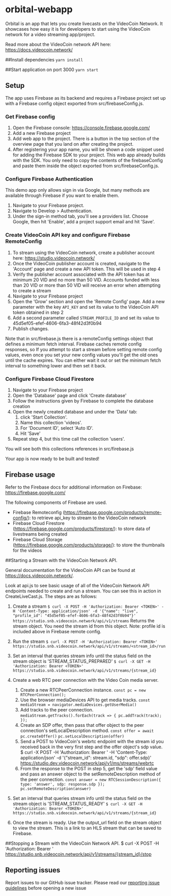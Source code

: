 # orbital-webapp

Orbital is an app that lets you create livecasts on the VideoCoin Network. It showcases how easy it is for developers to start using the VideoCoin network for a video streaming app/project.

Read more about the VideoCoin network API here: https://docs.videocoin.network/

##Install dependencies
`yarn install`

##Start application on port 3000
`yarn start`
  
## Setup
The app uses Firebase as its backend and requires a Firebase project set up with a Firebase config object exported from src/firebaseConfig.js.

### Get Firebase config 
1. Open the Firebase console: https://console.firebase.google.com/
2. Add a new Firebase project
3. Add web app to the project. There is a button in the top section of the overview page that you land on after creating the project.
4. After registering your app name, you will be shown a code snippet used for adding the Firebase SDK to your project. This web app already builds with the SDK.
You only need to copy the contents of the firebaseConfig and paste them inside the object exported from src/firebaseConfig.js.

### Configure Firebase Authentication

This demo app only allows sign in via Google, but many methods are available through Firebase if you want to enable them.

1. Navigate to your Firebase project.
2. Navigate to Develop > Authentication.
3. Under the sign-in method tab, you'll see a providers list. Choose Google, then hit 'Enable', add a project support email and hit 'Save'.

### Create VideoCoin API key and configure Firebase RemoteConfig
1. To stream using the VideoCoin network, create a publisher account here: https://studio.videocoin.network/
2. Once the VideoCoin publisher account is created, navigate to the 'Account' page and create a new API token. This will be used in step 4
3. Verify the publisher account associated with the API token has at minimum 20 VID and no more than 50 VID. Accounts funded with less than 20 VID or more than 50 VID will receive an error when attempting to create a stream
4. Navigate to your Firebase project
5. Open the 'Grow' section and open the 'Remote Config' page. Add a new parameter with the key `API_KEY` and set its value to the VideoCoin API token obtained in step 2 
6. Add a second parameter called `STREAM_PROFILE_ID` and set its value to 45d5ef05-efef-4606-6fa3-48f42d3f0b94 
7. Publish changes.

Note that in src/firebase.js there is a remoteConfig settings object that defines a minimum fetch interval. Firebase caches remote config responses, so If you attempt to start a stream before setting
remote config values, even once you set your new config values you'll get the old ones until the cache expires. You can either wait it out or set the minimum fetch interval to something lower and then set it back.

### Configure Firebase Cloud Firestore
1. Navigate to your Firebase project
2. Open the 'Database' page and click 'Create database'
3. Follow the instructions given by Firebase to complete the database creation
4. Open the newly created database and under the 'Data' tab:
    1. click 'Start Collection'. 
    2. Name this collection 'videos'.
    3. For 'Document ID', select 'Auto ID'. 
    4. Hit 'Save'
5. Repeat step 4, but this time call the collection 'users'. 

You will see both this collections references in src/firebase.js

Your app is now ready to be built and tested!

## Firebase usage
Refer to the Firebase docs for additional information on Firebase: https://firebase.google.com/

The following components of Firebase are used.
* Firebase Remoteconfig (https://firebase.google.com/products/remote-config/): to retrieve api_key to stream to the VideoCoin network
* Firebase Cloud Firestore (https://firebase.google.com/products/firestore/): to store data of livestreams being created
* Firebase Cloud Storage (https://firebase.google.com/products/storage/): to store the thumbnails for the videos

##Starting a Stream with the VideoCoin Network API. 

General documentation for the VideoCoin API can be found at https://docs.videocoin.network/.

Look at api.js to see basic usage of all of the VideoCoin Network API endpoints needed to create and run a stream. You can see this in action
in CreateLiveCast.js. The steps are as follows:

1) Create a stream
`$ curl -X POST -H 'Authorization: Bearer <TOKEN>' -H 'Content-Type: application/json' -d '{"name": "live", "profile_id": "45d5ef05-efef-4606-6fa3-48f42d3f0b94"}' https://studio.snb.videocoin.network/api/v1/streams`
Returns the stream object. You need the stream id from this object.
Note: profile id is included above in Firebase remote config.

2) Run the stream
`$ curl -X POST -H 'Authorization: Bearer <TOKEN>' https://studio.snb.videocoin.network/api/v1/streams/<stream_id>/run`

3) Set an interval that queries stream info until the status field on the stream object is 'STREAM_STATUS_PREPARED'
`$ curl -X GET -H 'Authorization: Bearer <TOKEN>' https://studio.snb.videocoin.network/api/v1/streams/{stream_id}`

4) Create a web RTC peer connection with the Video Coin media server.
    1) Create a new RTCPeerConnection instance.
    `const pc = new RTCPeerConnection();`
    2) Use the browser mediaDevices API to get media tracks.
    `const mediaStream = navigator.mediaDevices.getUserMedia()`
    3) Add tracks to the peer connection.
    `mediaStream.getTracks().forEach(track => {
      pc.addTrack(track);
    });`
    4) Create an SDP offer, then pass that offer object to the peer connection's setLocalDescription method.
    `const offer = await pc.createOffer()`
    `pc.setLocalDescription(offer)`
    5) Send a POST to VideoCoin's webrtc endpoint with the stream id you received back in the very first step and the offer object's
    sdp value.
    $ curl -X POST -H 'Authorization: Bearer <TOKEN>' -H 'Content-Type: application/json' -d '{"stream_id": stream.id, "sdp": offer.sdp}' https://studio.dev.videocoin.network/api/v1/ms/streams/webrtc
    6) From the response to the POST in step 5, get the 'sdp' field value and pass an answer object to the setRemoteDescription method of the peer connection.
    `const answer = new RTCSessionDescription({
                         type: 'answer',
                         sdp: response.sdp
                     });
     pc.setRemoteDescription(answer)`
5) Set an interval that queries stream info until the status field on the stream object is 'STREAM_STATUS_READY'
`$ curl -X GET -H 'Authorization: Bearer <TOKEN>' https://studio.snb.videocoin.network/api/v1/streams/{stream_id}`

6) Once the stream is ready. Use the output_url field on the stream object to view the stream. This is a link to an HLS stream that can be
saved to Firebase.

##Stopping a Stream with the VideoCoin Network API. 
$ curl -X POST -H 'Authorization: Bearer <TOKEN>' https://studio.snb.videocoin.network/api/v1/streams/{stream_id}/stop

## Reporting issues
Report issues to our GitHub issue tracker. Please read our [reporting issue guidelines](.github/reporting_issues.md) before opening a new issue

